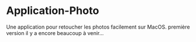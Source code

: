 # Application-Photo

Une application pour retoucher les photos facilement sur MacOS.
première version il y a encore beaucoup à venir...

